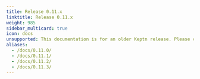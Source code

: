 ```yaml
---
title: Release 0.11.x
linktitle: Release 0.11.x
weight: 985
sidebar_multicard: true
icon: docs
unsupported: This documentation is for an older Keptn release. Please consider the newest one when working with the latest Keptn.
aliases:
  - /docs/0.11.0/
  - /docs/0.11.1/
  - /docs/0.11.2/
  - /docs/0.11.3/
---
```

